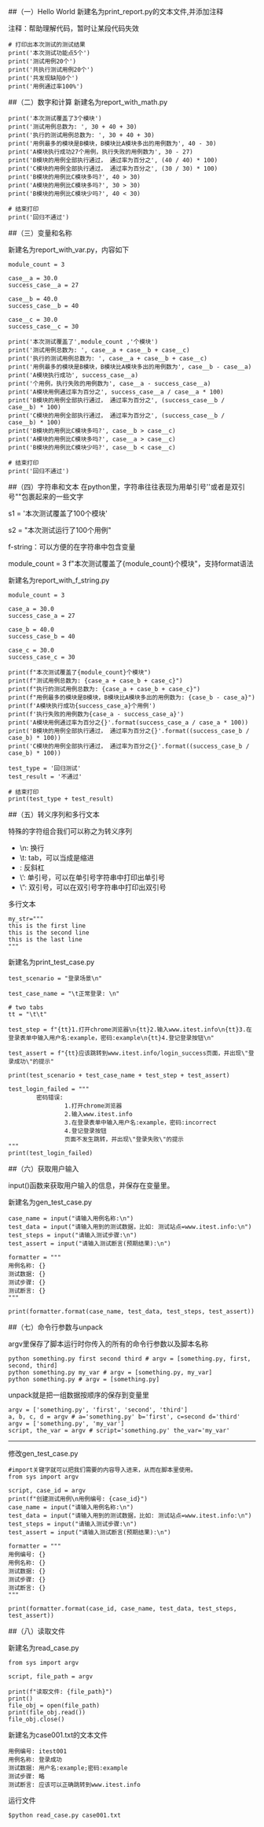 ##（一）Hello World
新建名为print\_report.py的文本文件,并添加注释

注释：帮助理解代码，暂时让某段代码失效

	# 打印出本次测试的测试结果	
	print('本次测试功能点5个')
	print('测试用例20个')
	print('共执行测试用例20个')
	print('共发现缺陷0个')
	print('用例通过率100%')


##（二）数字和计算
新建名为report\_with\_math.py
	
	print('本次测试覆盖了3个模块')
	print('测试用例总数为: ', 30 + 40 + 30)
	print('执行的测试用例总数为: ', 30 + 40 + 30)
	print('用例最多的模块是B模块，B模块比A模块多出的用例数为', 40 - 30)
	print('A模块执行成功27个用例，执行失败的用例数为', 30 - 27)
	print('B模块的用例全部执行通过， 通过率为百分之', (40 / 40) * 100)
	print('C模块的用例全部执行通过， 通过率为百分之', (30 / 30) * 100)
	print('B模块的用例比C模块多吗?', 40 > 30)
	print('A模块的用例比C模块多吗?', 30 > 30)
	print('B模块的用例比C模块少吗?', 40 < 30)

	# 结束打印
	print('回归不通过')

##（三）变量和名称

新建名为report\_with\_var.py，内容如下

	module_count = 3

	case__a = 30.0
	success_case__a = 27

	case__b = 40.0
	success_case__b = 40

	case__c = 30.0
	success_case__c = 30

	print('本次测试覆盖了',module_count ,'个模块')
	print('测试用例总数为: ', case__a + case__b + case__c)
	print('执行的测试用例总数为: ', case__a + case__b + case__c)
	print('用例最多的模块是B模块，B模块比A模块多出的用例数为', case__b - case__a)
	print('A模块执行成功', success_case__a)
	print('个用例，执行失败的用例数为', case__a - success_case__a)
	print('A模块用例通过率为百分之', success_case__a / case__a * 100)
	print('B模块的用例全部执行通过， 通过率为百分之', (success_case__b / case__b) * 100)
	print('C模块的用例全部执行通过， 通过率为百分之', (success_case__b / case__b) * 100)
	print('B模块的用例比C模块多吗?', case__b > case__c)
	print('A模块的用例比C模块多吗?', case__a > case__c)
	print('B模块的用例比C模块少吗?', case__b < case__c)

	# 结束打印
	print('回归不通过')


##（四）字符串和文本
在python里，字符串往往表现为用单引号''或者是双引号""包裹起来的一些文字

s1 = '本次测试覆盖了100个模块'

s2 = "本次测试运行了100个用例"

f-string：可以方便的在字符串中包含变量

module_count = 3
f"本次测试覆盖了{module_count}个模块"，支持format语法

新建名为report\_with\_f\_string.py
	
	module_count = 3

	case_a = 30.0
	success_case_a = 27

	case_b = 40.0
	success_case_b = 40

	case_c = 30.0
	success_case_c = 30

	print(f"本次测试覆盖了{module_count}个模块")
	print(f"测试用例总数为: {case_a + case_b + case_c}")
	print(f"执行的测试用例总数为: {case_a + case_b + case_c}")
	print(f"用例最多的模块是B模块，B模块比A模块多出的用例数为: {case_b - case_a}")
	print(f'A模块执行成功{success_case_a}个用例')
	print(f'执行失败的用例数为{case_a - success_case_a}')
	print('A模块用例通过率为百分之{}'.format(success_case_a / case_a * 100))
	print('B模块的用例全部执行通过， 通过率为百分之{}'.format((success_case_b / case_b) * 100))
	print('C模块的用例全部执行通过， 通过率为百分之{}'.format((success_case_b / case_b) * 100))

	test_type = '回归测试'
	test_result = '不通过'

	# 结束打印
	print(test_type + test_result)

##（五）转义序列和多行文本

特殊的字符组合我们可以称之为转义序列

* \n: 换行
* \t: tab，可以当成是缩进
* \: 反斜杠
* \’: 单引号，可以在单引号字符串中打印出单引号
* \”: 双引号，可以在双引号字符串中打印出双引号

多行文本

	
	my_str="""
	this is the first line
	this is the second line
	this is the last line
	"""

新建名为print\_test\_case.py


	test_scenario = "登录场景\n"

	test_case_name = "\t正常登录: \n"

	# two tabs
	tt = "\t\t"

	test_step = f"{tt}1.打开chrome浏览器\n{tt}2.输入www.itest.info\n{tt}3.在登录表单中输入用户名:example，密码:example\n{tt}4.登记登录按钮\n"

	test_assert = f"{tt}应该跳转到www.itest.info/login_success页面，并出现\"登录成功\"的提示"

	print(test_scenario + test_case_name + test_step + test_assert)

	test_login_failed = """
			密码错误:
					1.打开chrome浏览器
					2.输入www.itest.info
					3.在登录表单中输入用户名:example，密码:incorrect
					4.登记登录按钮
					页面不发生跳转，并出现\"登录失败\"的提示
	"""
	print(test_login_failed)


##（六）获取用户输入

input()函数来获取用户输入的信息，并保存在变量里。

新建名为gen\_test\_case.py

	case_name = input("请输入用例名称:\n")
	test_data = input("请输入用到的测试数据，比如: 测试站点=www.itest.info:\n")
	test_steps = input("请输入测试步骤:\n")
	test_assert = input("请输入测试断言(预期结果):\n")

	formatter = """
	用例名称: {}
	测试数据: {}
	测试步骤: {}
	测试断言: {}
	"""

	print(formatter.format(case_name, test_data, test_steps, test_assert))



##（七）命令行参数与unpack

argv里保存了脚本运行时你传入的所有的命令行参数以及脚本名称

	python something.py first second third # argv = [something.py, first, second, third]
	python something.py my_var # argv = [something.py, my_var]
	python something.py # argv = [something.py]

unpack就是把一组数据按顺序的保存到变量里

	argv = ['something.py', 'first', 'second', 'third']
	a, b, c, d = argv # a='something.py' b='first', c=second d='third'
	argv = ['something.py', 'my_var']
	script, the_var = argv # script='something.py' the_var='my_var'

---
修改gen\_test\_case.py

	#import关键字就可以把我们需要的内容导入进来，从而在脚本里使用。
	from sys import argv

	script, case_id = argv
	print(f"创建测试用例\n用例编号: {case_id}")
	case_name = input("请输入用例名称:\n")
	test_data = input("请输入用到的测试数据，比如: 测试站点=www.itest.info:\n")
	test_steps = input("请输入测试步骤:\n")
	test_assert = input("请输入测试断言(预期结果):\n")

	formatter = """
	用例编号: {}
	用例名称: {}
	测试数据: {}
	测试步骤: {}
	测试断言: {}
	"""

	print(formatter.format(case_id, case_name, test_data, test_steps, test_assert))


##（八）读取文件

新建名为read\_case.py

	from sys import argv

	script, file_path = argv

	print(f"读取文件: {file_path}")
	print()
	file_obj = open(file_path)
	print(file_obj.read())
	file_obj.close()

新建名为case001.txt的文本文件

	用例编号: itest001
	用例名称: 登录成功
	测试数据: 用户名:example;密码:example
	测试步骤: 略
	测试断言: 应该可以正确跳转到www.itest.info

运行文件

	$python read_case.py case001.txt

